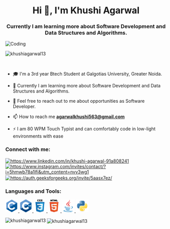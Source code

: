 
<h1 align="center">Hi 👋, I'm Khushi Agarwal</h1>
<h3 align="center">Currently I am learning more about Software Development and Data Structures and Algorithms.</h3>
<img align="rigt" alt="Coding" width="300" src=""C:\Users\om\Downloads\213871187-5f4af020-4be1-4f17-baa2-0a0b3e2909c2.gif" > 
<p align="left"> <img src="https://komarev.com/ghpvc/?username=khushiagarwal13&label=Profile%20views&color=0e75b6&style=flat" alt="khushiagarwal13" /> </p>

<p align="left"> <a href="https://twitter.com/" target="blank"><img src="https://img.shields.io/twitter/follow/?logo=twitter&style=for-the-badge" alt="" /></a> </p>

 - 🎓  I'm a 3rd year Btech Student at Galgotias University, Greater Noida.
 
 - 🌱  Currently I am learning more about Software Development and Data Structures and Algorithms.
  
 - 💬  Feel free to reach out to me about opportunities as Software Developer.
  
 - 📫  How to reach me **agarwalkhushi563@gmail.com**

 - ⚡  I am 80 WPM Touch Typist and can comfortably code in low-light environments with ease

<h3 align="left">Connect with me:</h3>
<p align="left">
<a href="https://linkedin.com/in/https://www.linkedin.com/in/khushi-agarwal-91a808241" target="blank"><img align="center" src="https://raw.githubusercontent.com/rahuldkjain/github-profile-readme-generator/master/src/images/icons/Social/linked-in-alt.svg" alt="https://www.linkedin.com/in/khushi-agarwal-91a808241" height="30" width="40" /></a>
<a href="https://instagram.com/https://www.instagram.com/invites/contact/?i=5hmwb78a1lfi&utm_content=nvv3wg1" target="blank"><img align="center" src="https://raw.githubusercontent.com/rahuldkjain/github-profile-readme-generator/master/src/images/icons/Social/instagram.svg" alt="https://www.instagram.com/invites/contact/?i=5hmwb78a1lfi&utm_content=nvv3wg1" height="30" width="40" /></a>
<a href="https://auth.geeksforgeeks.org/user/https://auth.geeksforgeeks.org/invite/5aasx7ez/" target="blank"><img align="center" src="https://raw.githubusercontent.com/rahuldkjain/github-profile-readme-generator/master/src/images/icons/Social/geeks-for-geeks.svg" alt="https://auth.geeksforgeeks.org/invite/5aasx7ez/" height="30" width="40" /></a>
</p>

<h3 align="left">Languages and Tools:</h3>
<p align="left"> <a href="https://www.cprogramming.com/" target="_blank" rel="noreferrer"> <img src="https://raw.githubusercontent.com/devicons/devicon/master/icons/c/c-original.svg" alt="c" width="40" height="40"/> </a> <a href="https://www.w3schools.com/cpp/" target="_blank" rel="noreferrer"> <img src="https://raw.githubusercontent.com/devicons/devicon/master/icons/cplusplus/cplusplus-original.svg" alt="cplusplus" width="40" height="40"/> </a> <a href="https://www.w3schools.com/css/" target="_blank" rel="noreferrer"> <img src="https://raw.githubusercontent.com/devicons/devicon/master/icons/css3/css3-original-wordmark.svg" alt="css3" width="40" height="40"/> </a> <a href="https://www.w3.org/html/" target="_blank" rel="noreferrer"> <img src="https://raw.githubusercontent.com/devicons/devicon/master/icons/html5/html5-original-wordmark.svg" alt="html5" width="40" height="40"/> </a> <a href="https://www.java.com" target="_blank" rel="noreferrer"> <img src="https://raw.githubusercontent.com/devicons/devicon/master/icons/java/java-original.svg" alt="java" width="40" height="40"/> </a> <a href="https://www.python.org" target="_blank" rel="noreferrer"> <img src="https://raw.githubusercontent.com/devicons/devicon/master/icons/python/python-original.svg" alt="python" width="40" height="40"/> </a> </p>

<p><img align="left" src="https://github-readme-stats.vercel.app/api/top-langs?username=khushiagarwal13&show_icons=true&locale=en&layout=compact" alt="khushiagarwal13" /></p>

<p>&nbsp;<img align="center" src="https://github-readme-stats.vercel.app/api?username=khushiagarwal13&show_icons=true&locale=en" alt="khushiagarwal13" /></p>



